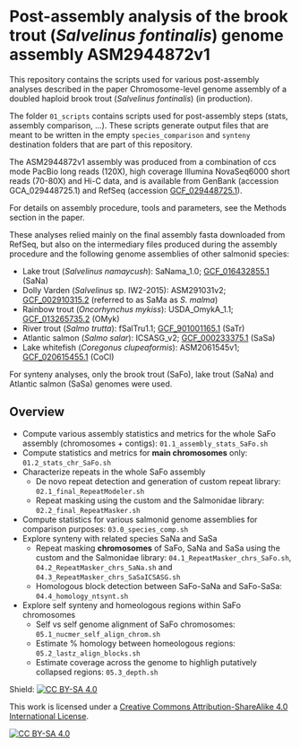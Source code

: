 # Post-assembly analysis of the brook trout (*Salvelinus fontinalis*) genome assembly ASM2944872v1

This repository contains the scripts used for various post-assembly analyses described in the paper Chromosome-level genome assembly of a doubled haploid brook trout (*Salvelinus fontinalis*) (in production). 

The folder `01_scripts` contains scripts used for post-assembly steps (stats, assembly comparison, ...). These scripts generate output files that are meant to be written in the empty `species_comparison` and `synteny` destination folders that are part of this repository.


The ASM2944872v1 assembly was produced from a combination of ccs mode PacBio long reads (120X), high coverage Illumina NovaSeq6000 short reads (70-80X) and Hi-C data, and is available from GenBank (accession GCA_029448725.1) and RefSeq (accession [GCF_029448725.1](https://www.ncbi.nlm.nih.gov/datasets/genome/GCF_029448725.1/)).

For details on assembly procedure, tools and parameters, see the Methods section in the paper.

These analyses relied mainly on the final assembly fasta downloaded from RefSeq, but also on the intermediary files produced during the assembly procedure and the following genome assemblies of other salmonid species:
* Lake trout (*Salvelinus namaycush*): SaNama_1.0; [GCF_016432855.1](https://www.ncbi.nlm.nih.gov/datasets/genome/GCF_016432855.1/) (SaNa)
* Dolly Varden (*Salvelinus* sp. IW2-2015): ASM291031v2; [GCF_002910315.2](https://www.ncbi.nlm.nih.gov/datasets/genome/GCF_002910315.2/) (referred to as SaMa as *S. malma*)
* Rainbow trout (*Oncorhynchus mykiss*): USDA_OmykA_1.1; [GCF_013265735.2](https://www.ncbi.nlm.nih.gov/datasets/genome/GCF_013265735.2/) (OMyk)
* River trout (*Salmo trutta*): fSalTru1.1; [GCF_901001165.1](https://www.ncbi.nlm.nih.gov/datasets/genome/GCF_901001165.1/) (SaTr)
* Atlantic salmon (*Salmo salar*): ICSASG_v2; [GCF_000233375.1](https://www.ncbi.nlm.nih.gov/datasets/genome/GCF_000233375.1/) (SaSa)
* Lake whitefish (*Coregonus clupeaformis*): ASM2061545v1; [GCF_020615455.1](https://www.ncbi.nlm.nih.gov/datasets/genome/GCF_020615455.1/) (CoCl)

For synteny analyses, only the brook trout (SaFo), lake trout (SaNa) and Atlantic salmon (SaSa) genomes were used.


## Overview 
* Compute various assembly statistics and metrics for the whole SaFo assembly (chromosomes + contigs): `01.1_assembly_stats_SaFo.sh`
* Compute statistics and metrics for **main chromosomes** only: `01.2_stats_chr_SaFo.sh`
* Characterize repeats in the whole SaFo assembly
    * De novo repeat detection and generation of custom repeat library: `02.1_final_RepeatModeler.sh`
    * Repeat masking using the custom and the Salmonidae library: `02.2_final_RepeatMasker.sh`
* Compute statistics for various salmonid genome assemblies for comparison purposes: `03.0_species_comp.sh`
* Explore synteny with related species SaNa and SaSa
    * Repeat masking **chromosomes** of SaFo, SaNa and SaSa using the custom and the Salmonidae library: `04.1_RepeatMasker_chrs_SaFo.sh`, `04.2_RepeatMasker_chrs_SaNa.sh` and `04.3_RepeatMasker_chrs_SaSaICSASG.sh`
    * Homologous block detection between SaFo-SaNa and SaFo-SaSa: `04.4_homology_ntsynt.sh`
* Explore self synteny and homeologous regions within SaFo chromosomes
    * Self vs self genome alignment of SaFo chromosomes: `05.1_nucmer_self_align_chrom.sh`
    * Estimate % homology between homeologous regions: `05.2_lastz_align_blocks.sh`
    * Estimate coverage across the genome to highligh putatively collapsed regions: `05.3_depth.sh`
    
Shield: [![CC BY-SA 4.0][cc-by-sa-shield]][cc-by-sa]

This work is licensed under a
[Creative Commons Attribution-ShareAlike 4.0 International License][cc-by-sa].

[![CC BY-SA 4.0][cc-by-sa-image]][cc-by-sa]

[cc-by-sa]: http://creativecommons.org/licenses/by-sa/4.0/
[cc-by-sa-image]: https://licensebuttons.net/l/by-sa/4.0/88x31.png
[cc-by-sa-shield]: https://img.shields.io/badge/License-CC%20BY--SA%204.0-lightgrey.svg